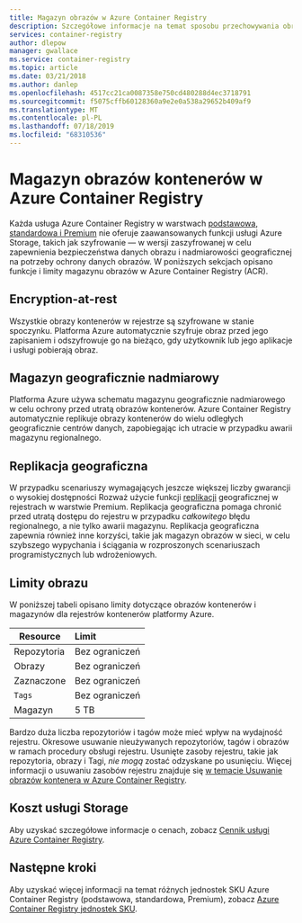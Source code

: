 ```yaml
---
title: Magazyn obrazów w Azure Container Registry
description: Szczegółowe informacje na temat sposobu przechowywania obrazów kontenerów platformy Docker w Azure Container Registry, w tym zabezpieczeń, nadmiarowości i pojemności.
services: container-registry
author: dlepow
manager: gwallace
ms.service: container-registry
ms.topic: article
ms.date: 03/21/2018
ms.author: danlep
ms.openlocfilehash: 4517cc21ca0087358e750cd480288d4ec3718791
ms.sourcegitcommit: f5075cffb60128360a9e2e0a538a29652b409af9
ms.translationtype: MT
ms.contentlocale: pl-PL
ms.lasthandoff: 07/18/2019
ms.locfileid: "68310536"
---
```

# <a name="container-image-storage-in-azure-container-registry"></a>Magazyn obrazów kontenerów w Azure Container Registry

Każda usługa Azure Container Registry w warstwach [podstawowa, standardowa i Premium](container-registry-skus.md) nie oferuje zaawansowanych funkcji usługi Azure Storage, takich jak szyfrowanie — w wersji zaszyfrowanej w celu zapewnienia bezpieczeństwa danych obrazu i nadmiarowości geograficznej na potrzeby ochrony danych obrazów. W poniższych sekcjach opisano funkcje i limity magazynu obrazów w Azure Container Registry (ACR).

## <a name="encryption-at-rest"></a>Encryption-at-rest

Wszystkie obrazy kontenerów w rejestrze są szyfrowane w stanie spoczynku. Platforma Azure automatycznie szyfruje obraz przed jego zapisaniem i odszyfrowuje go na bieżąco, gdy użytkownik lub jego aplikacje i usługi pobierają obraz.

## <a name="geo-redundant-storage"></a>Magazyn geograficznie nadmiarowy

Platforma Azure używa schematu magazynu geograficznie nadmiarowego w celu ochrony przed utratą obrazów kontenerów. Azure Container Registry automatycznie replikuje obrazy kontenerów do wielu odległych geograficznie centrów danych, zapobiegając ich utracie w przypadku awarii magazynu regionalnego.

## <a name="geo-replication"></a>Replikacja geograficzna

W przypadku scenariuszy wymagających jeszcze większej liczby gwarancji o wysokiej dostępności Rozważ użycie funkcji [replikacji](container-registry-geo-replication.md) geograficznej w rejestrach w warstwie Premium. Replikacja geograficzna pomaga chronić przed utratą dostępu do rejestru w przypadku *całkowitego* błędu regionalnego, a nie tylko awarii magazynu. Replikacja geograficzna zapewnia również inne korzyści, takie jak magazyn obrazów w sieci, w celu szybszego wypychania i ściągania w rozproszonych scenariuszach programistycznych lub wdrożeniowych.

## <a name="image-limits"></a>Limity obrazu

W poniższej tabeli opisano limity dotyczące obrazów kontenerów i magazynów dla rejestrów kontenerów platformy Azure.

| Resource | Limit |
| -------- | :---- |
| Repozytoria | Bez ograniczeń |
| Obrazy | Bez ograniczeń |
| Zaznaczone | Bez ograniczeń |
| `Tags` | Bez ograniczeń|
| Magazyn | 5 TB |

Bardzo duża liczba repozytoriów i tagów może mieć wpływ na wydajność rejestru. Okresowe usuwanie nieużywanych repozytoriów, tagów i obrazów w ramach procedury obsługi rejestru. Usunięte zasoby rejestru, takie jak repozytoria, obrazy i Tagi, *nie mogą* zostać odzyskane po usunięciu. Więcej informacji o usuwaniu zasobów rejestru znajduje się [w temacie Usuwanie obrazów kontenera w Azure Container Registry](container-registry-delete.md).

## <a name="storage-cost"></a>Koszt usługi Storage

Aby uzyskać szczegółowe informacje o cenach, zobacz [Cennik usługi Azure Container Registry][pricing].

## <a name="next-steps"></a>Następne kroki

Aby uzyskać więcej informacji na temat różnych jednostek SKU Azure Container Registry (podstawowa, standardowa, Premium), zobacz [Azure Container Registry jednostek SKU](container-registry-skus.md).

<!-- IMAGES -->

<!-- LINKS - External -->
[portal]: https://portal.azure.com
[pricing]: https://aka.ms/acr/pricing

<!-- LINKS - Internal -->
